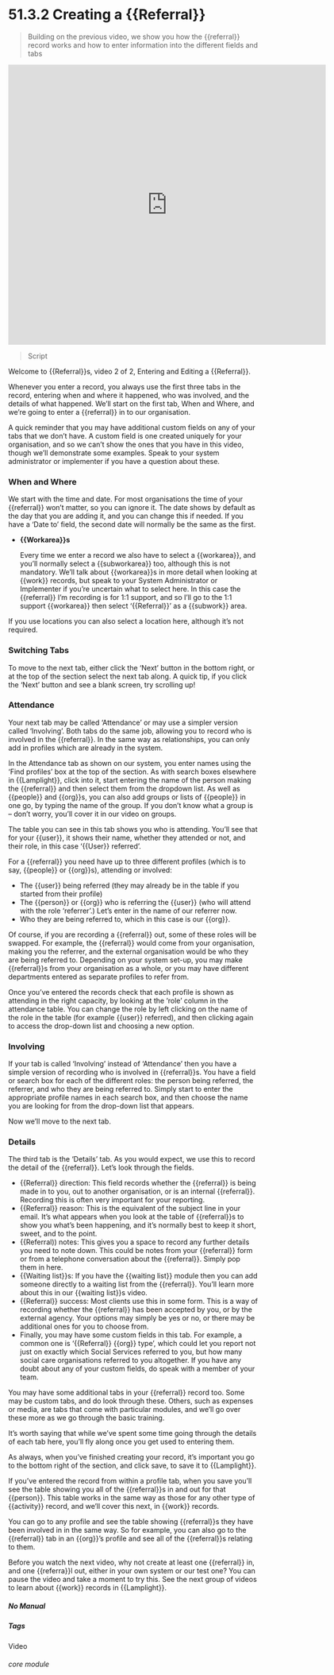 # 51.3.2 Creating a {{Referral}}

> Building on the previous video, we show you how the {{referral}} record works and how to enter information into the different fields and tabs

<iframe width="640" height="564" src="https://player.vimeo.com/video/281971195" frameborder="0" allowFullScreen mozallowfullscreen webkitAllowFullScreen></iframe>

> Script

Welcome to {{Referral}}s, video 2 of 2, Entering and Editing a {{Referral}}.

Whenever you enter a record, you always use the first three tabs in the record, entering when and where it happened, who was involved, and the details of what happened.  We’ll start on the first tab, When and Where, and we’re going to enter a {{referral}} in to our organisation.

A quick reminder that you may have additional custom fields on any of your tabs that we don’t have.  A custom field is one created uniquely for your organisation, and so we can’t show the ones that you have in this video, though we’ll demonstrate some examples.  Speak to your system administrator or implementer if you have a question about these.

### When and Where

We start with the time and date.  For most organisations the time of your {{referral}} won’t matter, so you can ignore it.  The date shows by default as the day that you are adding it, and you can change this if needed.  If you have a ‘Date to’ field, the second date will normally be the same as the first.

- **{{Workarea}}s**

   Every time we enter a record we also have to select a {{workarea}}, and you’ll normally select a {{subworkarea}} too, although this is not mandatory.  We’ll talk about {{workarea}}s in more detail when looking at {{work}} records, but speak to your System Administrator or Implementer if you’re uncertain what to select here. In this case the {{referral}} I’m recording is for 1:1 support, and so I’ll go to the 1:1 support {{workarea}} then select ‘{{Referral}}’ as a {{subwork}} area. 
   
If you use locations you can also select a location here, although it’s not required.

### Switching Tabs

To move to the next tab, either click the ‘Next’ button in the bottom right, or at the top of the section select the next tab along. A quick tip, if you click the ‘Next’ button and see a blank screen, try scrolling up!

### Attendance

Your next tab may be called ‘Attendance’ or may use a simpler version called ‘Involving’.  Both tabs do the same job, allowing you to record who is involved in the {{referral}}.  In the same way as relationships, you can only add in profiles which are already in the system.

In the Attendance tab as shown on our system, you enter names using the ‘Find profiles’ box at the top of the section.  As with search boxes elsewhere in {{Lamplight}}, click into it, start entering the name of the person making the {{referral}} and then select them from the dropdown list.  As well as {{people}} and {{org}}s, you can also add groups or lists of {{people}} in one go, by typing the name of the group.  If you don’t know what a group is – don’t worry, you’ll cover it in our video on groups.

The table you can see in this tab shows you who is attending.  You’ll see that for your {{user}}, it shows their name, whether they attended or not, and their role, in this case ‘{{User}} referred’.

For a {{referral}} you need have up to three different profiles (which is to say, {{people}} or {{org}}s), attending or involved:
- The {{user}} being referred (they may already be in the table if you started from their profile)
- The {{person}} or {{org}} who is referring the {{user}}  (who will attend with the role ‘referrer’.)  Let’s enter in the name of our referrer now.
- Who they are being referred to, which in this case is our {{org}}.

Of course, if you are recording a {{referral}} out, some of these roles will be swapped.  For example, the {{referral}} would come from your organisation, making you the referrer, and the external organisation would be who they are being referred to.  Depending on your system set-up, you may make {{referral}}s from your organisation as a whole, or you may have different departments entered as separate profiles to refer from.  

Once you’ve entered the records check that each profile is shown as attending in the right capacity, by looking at the ‘role’ column in the attendance table.  You can change the role by left clicking on the name of the role in the table (for example {{user}} referred), and then clicking again to access the drop-down list and choosing a new option.

### Involving

If your tab is called ‘Involving’ instead of ‘Attendance’ then you have a simple version of recording who is involved in {{referral}}s.  You have a field or search box for each of the different roles: the person being referred, the referrer, and who they are being referred to.  Simply start to enter the appropriate profile names in each search box, and then choose the name you are looking for from the drop-down list that appears.

Now we’ll move to the next tab.

### Details

The third tab is the ‘Details’ tab.   As you would expect, we use this to record the detail of the {{referral}}.  Let’s look through the fields.
- {{Referral}} direction: This field records whether the {{referral}} is being made in to you, out to another organisation, or is an internal {{referral}}.  Recording this is often very important for your reporting.
- {{Referral}} reason: This is the equivalent of the subject line in your email.  It’s what appears when you look at the table of {{referral}}s to show you what’s been happening, and it’s normally best to keep it short, sweet, and to the point.
- {{Referral)) notes: This gives you a space to record any further details you need to note down.  This could be notes from your {{referral}} form or from a telephone conversation about the {{referral}}.  Simply pop them in here.
- {{Waiting list}}s:  If you have the {{waiting list}} module then you can add someone directly to a waiting list from the {{referral}}.  You’ll learn more about this in our {{waiting list}}s video.
- {{Referral}} success:  Most clients use this in some form.  This is a way of recording whether the {{referral}} has been accepted by you, or by the external agency.  Your options may simply be yes or no, or there may be additional ones for you to choose from.
- Finally, you may have some custom fields in this tab.  For example, a common one is ‘{{Referral}} {{org}} type’, which could let you report not just on exactly which Social Services referred to you, but how many social care organisations referred to you altogether.  If you have any doubt about any of your custom fields, do speak with a member of your team.

You may have some additional tabs in your {{referral}} record too.  Some may be custom tabs, and do look through these. Others, such as expenses or media, are tabs that come with particular modules, and we’ll go over these more as we go through the basic training.

It’s worth saying that while we’ve spent some time going through the details of each tab here, you’ll fly along once you get used to entering them.

As always, when you’ve finished creating your record, it’s important you go to the bottom right of the section, and click save, to save it to {{Lamplight}}.  

If you’ve entered the record from within a profile tab, when you save you’ll see the table showing you all of the {{referral}}s in and out for that {{person}}.  This table works in the same way as those for any other type of {{activity}} record, and we’ll cover this next, in {{work}} records.

You can go to any profile and see the table showing {{referral}}s they have been involved in in the same way.  So for example, you can also go to the {{referral}} tab in an {{org}}’s profile and see all of the {{referral}}s relating to them.

Before you watch the next video, why not create at least one {{referral}} in, and one {{referra}}l out, either in your own system or our test one?  You can pause the video and take a moment to try this.  See the next group of videos to learn about {{work}} records in {{Lamplight}}.


##### No Manual

##### Tags
Video

###### core module
